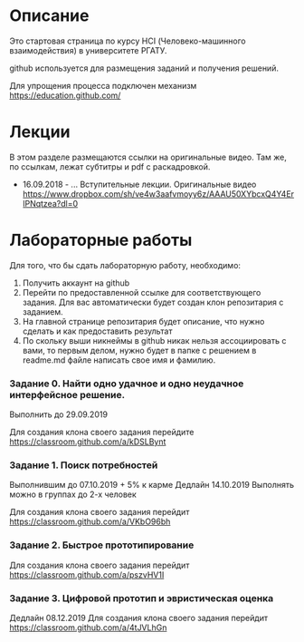 # Описание
Это стартовая страница по курсу HCI (Человеко-машинного взаимодействия) в университете РГАТУ.

github используется для размещения заданий и получения решений.
 
Для упрощения процесса подключен механизм https://education.github.com/

# Лекции
В этом разделе размещаются ссылки на оригинальные видео. Там же, по ссылкам, лежат субтитры и pdf с раскадровкой.

- 16.09.2018 - ... Вступительные лекции. Оригинальные видео https://www.dropbox.com/sh/ve4w3aafvmoyy6z/AAAU50XYbcxQ4Y4ErlPNqtzea?dl=0

# Лабораторные работы

Для того, что бы сдать лабораторную работу, необходимо:
1. Получить аккаунт на github
2. Перейти по предоставленной ссылке для соответствующего задания. Для вас автоматически будет создан клон репозитария с заданием.
3. На главной странице репозитария будет описание, что нужно сделать и как предоставить результат
4. По скольку выши никнеймы в github никак нельзя ассоциировать с вами, 
то первым делом, нужно будет в папке с решением в readme.md файле написать свое имя и фамилию.

### Задание 0. Найти одно удачное и одно неудачное интерфейсное решение.
Выполнить до 29.09.2019

Для создания клона своего задания перейдите https://classroom.github.com/a/kDSLBynt

### Задание 1. Поиск потребностей

Выполнившим до 07.10.2019 + 5% к карме
Дедлайн 14.10.2019
Выполнять можно в группах до 2-х человек

Для создания клона своего задания перейдит https://classroom.github.com/a/VKbO96bh

### Задание 2. Быстрое прототипирование

Для создания клона своего задания перейдит  https://classroom.github.com/a/pszvHV1I

### Задание 3. Цифровой прототип и эвристическая оценка

Дедлайн 08.12.2019
Для создания клона своего задания перейдит https://classroom.github.com/a/4tJVLhGn